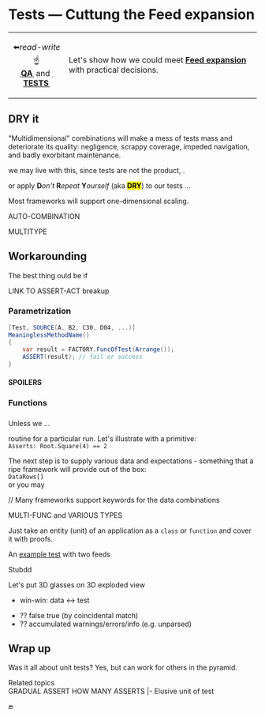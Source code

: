 # Tests &mdash; Cuttung the Feed expansion

<table><tr><td><p align="center">
    ⬅️<i>read-write</i>☝️ <br /><b><a href="https://github.com/Kyriosity/read-write/tree/main/README%2B/software/QA">&thinsp;QA&thinsp;</a></b> and <b><a href="https://github.com/Kyriosity/read-write/tree/main/README%2B/software/tests">&thinsp;TESTS&thinsp;</a></b>
</p></td><td>
    Let's show how we could meet <a href="https://github.com/Kyriosity/read-write/blob/main/README+/software/tests/asQA/README+/tests-damp_vs_dry.md#Feed-expansion"><b>Feed expansion</b></a> with practical decisions.
</td></tr></table>

## DRY it

"Multidimensional" combinations will
make a mess of tests mass and  deteriorate its quality: negligence, scrappy coverage, impeded navigation, and badly exorbitant maintenance.

we may live with this, since tests are not the product, .

or apply **D**_on't_ **R**_epeat_ **Y**_ourself_ (aka <mark><b>DRY</b></mark>) to our tests ...

Most frameworks will support one-dimensional scaling.

AUTO-COMBINATION

MULTITYPE

## Workarounding

The best thing ould be if 


LINK TO ASSERT-ACT breakup

### Parametrization

```csharp
[Test, SOURCE(A, B2, C30, D04, ...)]
MeaninglessMethodName()
{
    var result = FACTORY.FuncOfTest(Arrange());
    ASSERT(result); // fail or success
}
```

#### SPOILERS

### Functions

### 



Unless we ...


routine for a particular run. Let's illustrate with a primitive:\
`Asserts: Root.Square(4) == 2`

The next step is to supply various data and expectations - something that a ripe framework will provide out of the box:\
`DataRows[]`\
or you may 


// Many frameworks support keywords for the data combinations

MULTI-FUNC and VARIOUS TYPES

Just take an entity (unit) of an application as a `class` or `function` and cover it with proofs.


An [example test](../../../src/TuttiFrutti/FuncStore.Convers.Tests/PhysMath/Dims/LengthsTests.cs) with two feeds

Stubdd

Let's put 3D glasses on 
3D exploded view

+ win-win: data <-> test
* ?? false true (by coincidental match)
* ?? accumulated warnings/errors/info (e.g. unparsed)

## Wrap up

Was it all about unit tests? Yes, but can work for others in the pyramid.

Related topics\
GRADUAL ASSERT
HOW MANY ASSERTS
|- Elusive unit of test

🔚
